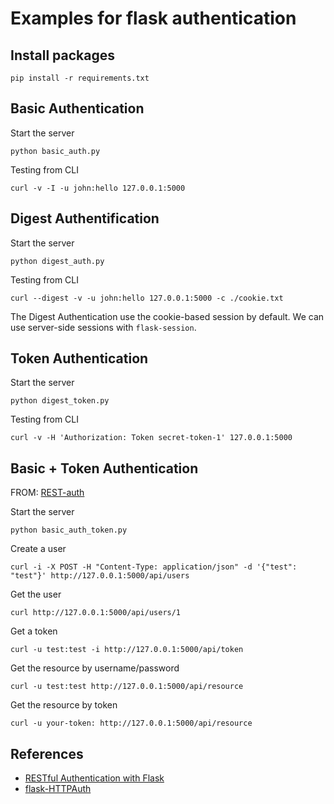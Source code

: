 # Examples for flask authentication

## Install packages

```
pip install -r requirements.txt
```

## Basic Authentication

Start the server
```
python basic_auth.py
```

Testing from CLI
```
curl -v -I -u john:hello 127.0.0.1:5000
```

## Digest Authentification

Start the server
```
python digest_auth.py
```

Testing from CLI
```
curl --digest -v -u john:hello 127.0.0.1:5000 -c ./cookie.txt
```

The Digest Authentication use the cookie-based session by default. We can use server-side sessions with `flask-session`.

## Token Authentication

Start the server
```
python digest_token.py
```

Testing from CLI
```
curl -v -H 'Authorization: Token secret-token-1' 127.0.0.1:5000
```

## Basic + Token Authentication

FROM: [REST-auth](https://github.com/miguelgrinberg/REST-auth)

Start the server
```
python basic_auth_token.py
```

Create a user
```
curl -i -X POST -H "Content-Type: application/json" -d '{"test": "test"}' http://127.0.0.1:5000/api/users
```

Get the user
```
curl http://127.0.0.1:5000/api/users/1
```

Get a token
```
curl -u test:test -i http://127.0.0.1:5000/api/token
```

Get the resource by username/password
```
curl -u test:test http://127.0.0.1:5000/api/resource
```

Get the resource by token
```
curl -u your-token: http://127.0.0.1:5000/api/resource
```

## References

  * [RESTful Authentication with Flask](http://blog.miguelgrinberg.com/post/restful-authentication-with-flask)
  * [flask-HTTPAuth](https://flask-httpauth.readthedocs.io/en/latest/)

